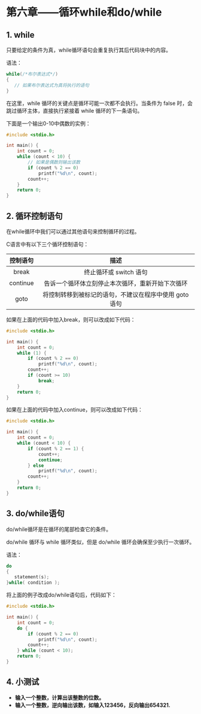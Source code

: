 # 第六章——循环while和do/while

## 1. while

只要给定的条件为真，while循环语句会重复执行其后代码块中的内容。

语法：

```c
while(/*布尔表达式*/)
{
   // 如果布尔表达式为真将执行的语句
}
```

在这里，while 循环的关键点是循环可能一次都不会执行。当条件为 false 时，会跳过循环主体，直接执行紧接着 while 循环的下一条语句。

下面是一个输出0-10中偶数的实例：

```c
#include <stdio.h>

int main() {
    int count = 0;
    while (count < 10) {
        // 如果是偶数则输出该数
        if (count % 2 == 0)
            printf("%d\n", count);
        count++;
    }
    return 0;
}
```

## 2. 循环控制语句

在while循环中我们可以通过其他语句来控制循环的过程。

C语言中有以下三个循环控制语句：

| 控制语句 |                          描述                          |
| :------: | :----------------------------------------------------: |
|  break   |                 终止循环或 switch 语句                 |
| continue |    告诉一个循环体立刻停止本次循环，重新开始下次循环    |
|   goto   | 将控制转移到被标记的语句，不建议在程序中使用 goto 语句 |

如果在上面的代码中加入break，则可以改成如下代码：

```c
#include <stdio.h>

int main() {
    int count = 0;
    while (1) {
        if (count % 2 == 0)
            printf("%d\n", count);
        count++;
        if (count >= 10)
            break;
    }
    return 0;
}
```

如果在上面的代码中加入continue，则可以改成如下代码：

```c
#include <stdio.h>

int main() {
    int count = 0;
    while (count < 10) {
        if (count % 2 == 1) {
            count++;
            continue;
        } else
            printf("%d\n", count);
        count++;
    }
    return 0;
}
```

## 3. do/while语句

do/while循环是在循环的尾部检查它的条件。

do/while 循环与 while 循环类似，但是 do/while 循环会确保至少执行一次循环。

语法：

```c
do
{
   statement(s);
}while( condition );
```

将上面的例子改成do/while语句后，代码如下：

```c
#include <stdio.h>

int main() {
    int count = 0;
    do {
        if (count % 2 == 0)
            printf("%d\n", count);
        count++;
    } while (count < 10);
    return 0;
}
```

## 4. 小测试

- **输入一个整数，计算出该整数的位数。**
- **输入一个整数，逆向输出该数，如输入123456，反向输出654321.**
